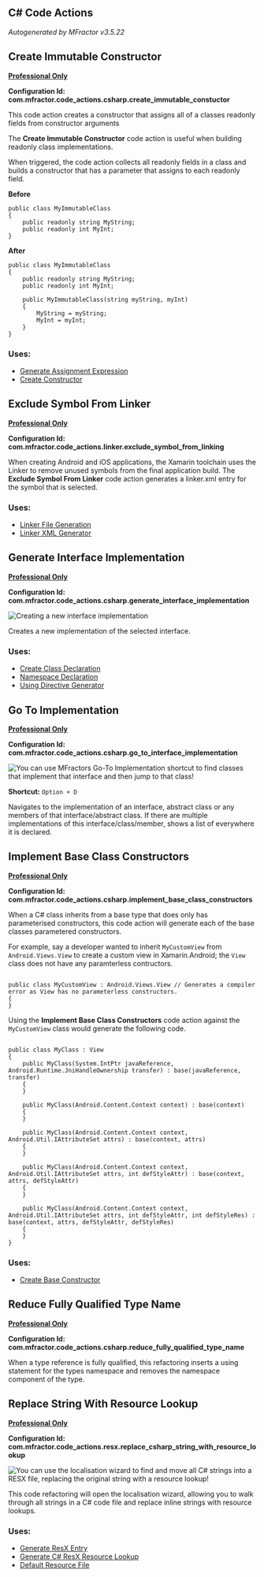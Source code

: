 ## C# Code Actions
*Autogenerated by MFractor v3.5.22*
## Create Immutable Constructor

**[Professional Only](https://www.mfractor.com/buy?utm_source=docs&utm_medium=professional_only)**

**Configuration Id: com.mfractor.code_actions.csharp.create_immutable_constuctor**

This code action creates a constructor that assigns all of a classes readonly fields from constructor arguments

The **Create Immutable Constructor** code action is useful when building readonly class implementations.

When triggered, the code action collects all readonly fields in a class and builds a constructor that has a parameter that assigns to each readonly field.

**Before**
```
public class MyImmutableClass
{
    public readonly string MyString;
    public readonly int MyInt;
}
```

**After**
```
public class MyImmutableClass
{
    public readonly string MyString;
    public readonly int MyInt;

    public MyImmutableClass(string myString, myInt)
    {
        MyString = myString;
        MyInt = myInt;
    }
}
```



### Uses:

 * [Generate Assignment Expression](/code-generation/csharp.md#generate-assignment-expression)
 * [Create Constructor](/code-generation/csharp.md#create-constructor)


## Exclude Symbol From Linker

**[Professional Only](https://www.mfractor.com/buy?utm_source=docs&utm_medium=professional_only)**

**Configuration Id: com.mfractor.code_actions.linker.exclude_symbol_from_linking**

When creating Android and iOS applications, the Xamarin toolchain uses the Linker to remove unused symbols from the final application build. The **Exclude Symbol From Linker** code action generates a linker.xml entry for the symbol that is selected.


### Uses:

 * [Linker File Generation](/code-generation/linker.md#linker-file-generation)
 * [Linker XML Generator](/code-generation/linker.md#linker-xml-generator)


## Generate Interface Implementation

**[Professional Only](https://www.mfractor.com/buy?utm_source=docs&utm_medium=professional_only)**

**Configuration Id: com.mfractor.code_actions.csharp.generate_interface_implementation**


![Creating a new interface implementation](/img/code-actions/csharp/generate-interface.gif)

Creates a new implementation of the selected interface.


### Uses:

 * [Create Class Declaration](/code-generation/csharp.md#create-class-declaration)
 * [Namespace Declaration](/code-generation/csharp.md#namespace-declaration)
 * [Using Directive Generator](/code-generation/csharp.md#using-directive-generator)


## Go To Implementation

**[Professional Only](https://www.mfractor.com/buy?utm_source=docs&utm_medium=professional_only)**

**Configuration Id: com.mfractor.code_actions.csharp.go_to_interface_implementation**


![You can use MFractors Go-To Implementation shortcut to find classes that implement that interface and then jump to that class!](/img/code-actions/csharp/go-to-implementation.gif)

**Shortcut:** `Option + D`

Navigates to the implementation of an interface, abstract class or any members of that interface/abstract class. If there are multiple implementations of this interface/class/member, shows a list of everywhere it is declared.


## Implement Base Class Constructors

**[Professional Only](https://www.mfractor.com/buy?utm_source=docs&utm_medium=professional_only)**

**Configuration Id: com.mfractor.code_actions.csharp.implement_base_class_constructors**

When a C# class inherits from a base type that does only has parameterised constructors, this code action will generate each of the base classes parametered constructors.

For example, say a developer wanted to inherit `MyCustomView` from `Android.Views.View` to create a custom view in Xamarin.Android; the `View` class does not have any paramterless contructors.

```

public class MyCustomView : Android.Views.View // Generates a compiler error as View has no parameterless constructors. 
{
}

```

Using the **Implement Base Class Constructors** code action against the `MyCustomView` class would generate the following code.

```

public class MyClass : View
{
    public MyClass(System.IntPtr javaReference, Android.Runtime.JniHandleOwnership transfer) : base(javaReference, transfer)
    {
    }

    public MyClass(Android.Content.Context context) : base(context)
    {
    }

    public MyClass(Android.Content.Context context, Android.Util.IAttributeSet attrs) : base(context, attrs)
    {
    }

    public MyClass(Android.Content.Context context, Android.Util.IAttributeSet attrs, int defStyleAttr) : base(context, attrs, defStyleAttr)
    {
    }

    public MyClass(Android.Content.Context context, Android.Util.IAttributeSet attrs, int defStyleAttr, int defStyleRes) : base(context, attrs, defStyleAttr, defStyleRes)
    {
    }
}

```


### Uses:

 * [Create Base Constructor](/code-generation/csharp.md#create-base-constructor)


## Reduce Fully Qualified Type Name

**[Professional Only](https://www.mfractor.com/buy?utm_source=docs&utm_medium=professional_only)**

**Configuration Id: com.mfractor.code_actions.csharp.reduce_fully_qualified_type_name**

When a type reference is fully qualified, this refactoring inserts a using statement for the types namespace and removes the namespace component of the type.


## Replace String With Resource Lookup

**[Professional Only](https://www.mfractor.com/buy?utm_source=docs&utm_medium=professional_only)**

**Configuration Id: com.mfractor.code_actions.resx.replace_csharp_string_with_resource_lookup**


![You can use the localisation wizard to find and move all C# strings into a RESX file, replacing the original string with a resource lookup!](/img/code-actions/csharp/localise-csharp.gif)

This code refactoring will open the localisation wizard, allowing you to walk through all strings in a C# code file and replace inline strings with resource lookups.


### Uses:

 * [Generate ResX Entry](/code-generation/resx.md#generate-resx-entry)
 * [Generate C# ResX Resource Lookup](/code-generation/resx.md#generate-c-resx-resource-lookup)
 * [Default Resource File](/configuration/resx.md#default-resource-file)


